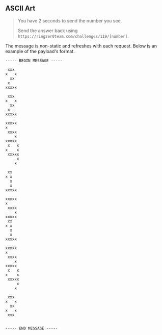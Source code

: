 ASCII Art
---------

> You have 2 seconds to send the number you see.
>
> Send the answer back using `https://ringzer0team.com/challenges/119/[number]`.

The message is non-static and refreshes with each request. Below is an example
of the payload's format.

```text
----- BEGIN MESSAGE -----

 xxx
x   x
  xx
 x
xxxxx

 xxx
x   x
  xx
 x
xxxxx

xxxxx
x
 xxxx
    x
xxxxx
 x   x
x    x
 xxxxx
     x
    x

 xx
x x
  x
  x
xxxxx

xxxxx
x
 xxxx
    x
xxxxx
 xx
x x
  x
  x
xxxxx

xxxxx
x
 xxxx
    x
xxxxx
 x   x
x    x
 xxxxx
     x
    x

 xxx
x   x
  xx
x   x
 xxx


----- END MESSAGE -----
```
